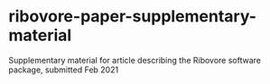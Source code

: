 # ribovore-paper-supplementary-material
Supplementary material for article describing the Ribovore software package, submitted Feb 2021
